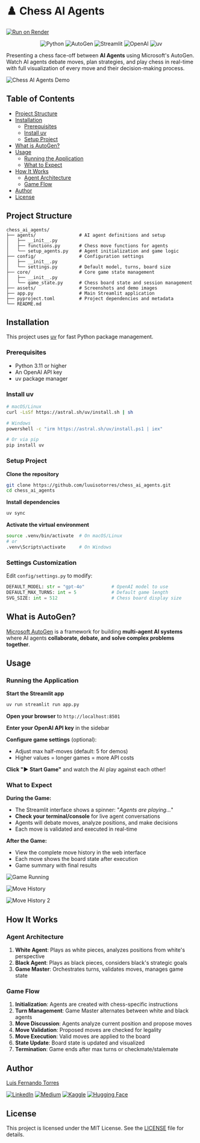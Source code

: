 # ♟️ Chess AI Agents

[![Run on Render](https://img.shields.io/badge/Run%20on-Render-2f3241?logo=render&logoColor=green&style=for-the-badge)](https://chess-ai-agents.onrender.com)

<div align = "center">

![Python](https://img.shields.io/badge/Python-3.11+-3776AB?style=for-the-badge&logo=python&logoColor=white)
![AutoGen](https://img.shields.io/badge/AutoGen-0.9.7+-00A86B?style=for-the-badge&logoColor=white)
![Streamlit](https://img.shields.io/badge/Streamlit-1.47+-FF4B4B?style=for-the-badge&logo=streamlit&logoColor=white)
![OpenAI](https://img.shields.io/badge/OpenAI-GPT--4o-412991?style=for-the-badge&logo=openai&logoColor=white)
![uv](https://img.shields.io/badge/uv-DE5FE9?style=for-the-badge&logoColor=white)


</div>

Presenting a chess face-off between **AI Agents** using Microsoft's AutoGen. Watch AI agents debate moves, plan strategies, and play chess in real-time with full visualization of every move and their decision-making process.

![Chess AI Agents Demo](assets/user_interface.png)

## Table of Contents

- [Project Structure](#project-structure)
- [Installation](#installation)
  - [Prerequisites](#prerequisites)
  - [Install uv](#install-uv)
  - [Setup Project](#setup-project)
- [What is AutoGen?](#what-is-autogen)
- [Usage](#usage)
  - [Running the Application](#running-the-application)
  - [What to Expect](#what-to-expect)
- [How It Works](#how-it-works)
  - [Agent Architecture](#agent-architecture)
  - [Game Flow](#game-flow)
- [Author](#author)
- [License](#license)

## Project Structure

```
chess_ai_agents/
├── agents/                # AI agent definitions and setup
│   ├── __init__.py
│   ├── functions.py       # Chess move functions for agents
│   └── setup_agents.py    # Agent initialization and game logic
├── config/                # Configuration settings
│   ├── __init__.py
│   └── settings.py        # Default model, turns, board size
├── core/                  # Core game state management
│   ├── __init__.py
│   └── game_state.py      # Chess board state and session management
├── assets/                # Screenshots and demo images
├── app.py                 # Main Streamlit application
├── pyproject.toml         # Project dependencies and metadata
└── README.md
```

## Installation

This project uses [uv](https://github.com/astral-sh/uv) for fast Python package management.

### Prerequisites

- Python 3.11 or higher
- An OpenAI API key
- uv package manager

### Install uv

```bash
# macOS/Linux
curl -LsSf https://astral.sh/uv/install.sh | sh

# Windows
powershell -c "irm https://astral.sh/uv/install.ps1 | iex"

# Or via pip
pip install uv
```

### Setup Project

**Clone the repository**
```bash
git clone https://github.com/luuisotorres/chess_ai_agents.git
cd chess_ai_agents
```

**Install dependencies**
```bash
uv sync
```

**Activate the virtual environment**
```bash
source .venv/bin/activate  # On macOS/Linux
# or
.venv\Scripts\activate     # On Windows
```

### Settings Customization
Edit `config/settings.py` to modify:

```python
DEFAULT_MODEL: str = "gpt-4o"          # OpenAI model to use
DEFAULT_MAX_TURNS: int = 5             # Default game length
SVG_SIZE: int = 512                    # Chess board display size
```

## What is AutoGen?

[Microsoft AutoGen](https://github.com/microsoft/autogen) is a framework for building **multi-agent AI systems** where AI agents **collaborate, debate, and solve complex problems together**.


## Usage

### Running the Application

**Start the Streamlit app**
```bash
uv run streamlit run app.py
```

**Open your browser** to `http://localhost:8501`

**Enter your OpenAI API key** in the sidebar

**Configure game settings** (optional):
- Adjust max half-moves (default: 5 for demos)
- Higher values = longer games = more API costs

**Click "▶️ Start Game"** and watch the AI play against each other!

### What to Expect

**During the Game:**
- The Streamlit interface shows a spinner: "*Agents are playing...*"
- **Check your terminal/console** for live agent conversations
- Agents will debate moves, analyze positions, and make decisions
- Each move is validated and executed in real-time

**After the Game:**
- View the complete move history in the web interface
- Each move shows the board state after execution
- Game summary with final results

![Game Running](assets/running_game.png)

![Move History](assets/move_history.png)

![Move History 2](assets/move_history_2.png)

## How It Works

### Agent Architecture

1. **White Agent**: Plays as white pieces, analyzes positions from white's perspective
2. **Black Agent**: Plays as black pieces, considers black's strategic goals  
3. **Game Master**: Orchestrates turns, validates moves, manages game state

### Game Flow

1. **Initialization**: Agents are created with chess-specific instructions
2. **Turn Management**: Game Master alternates between white and black agents
3. **Move Discussion**: Agents analyze current position and propose moves
4. **Move Validation**: Proposed moves are checked for legality
5. **Move Execution**: Valid moves are applied to the board
6. **State Update**: Board state is updated and visualized
7. **Termination**: Game ends after max turns or checkmate/stalemate

## Author

[Luis Fernando Torres](https://github.com/luuisotorres)

[![LinkedIn](https://img.shields.io/badge/LinkedIn-0077B5?style=for-the-badge&logo=linkedin&logoColor=white)](https://www.linkedin.com/in/luuisotorres/)
[![Medium](https://img.shields.io/badge/Medium-12100E?style=for-the-badge&logo=medium&logoColor=white)](https://medium.com/@luuisotorres)
[![Kaggle](https://img.shields.io/badge/Kaggle-20BEFF?style=for-the-badge&logo=kaggle&logoColor=white)](https://www.kaggle.com/lusfernandotorres)
[![Hugging Face](https://img.shields.io/badge/_Hugging_Face-FFD21E?style=for-the-badge&logo=huggingface&logoColor=black)](https://huggingface.co/luisotorres)


## License

This project is licensed under the MIT License. See the [LICENSE](LICENSE) file for details.